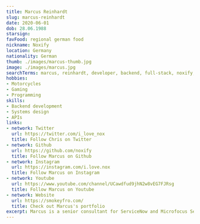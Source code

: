```yaml
---
title: Marcus Reinhardt
slug: marcus-reinhardt
date: 2020-06-01
dob: 28.06.1988
starsign: 
favFood: regional german food
nickname: Noxify
location: Germany
nationality: German
thumb: ./images/marcus-thumb.jpg
image: ./images/marcus.jpg
searchTerms: marcus, reinhardt, developer, backend, full-stack, noxify, nox
hobbies: 
- Motorcycles
- Gaming
- Programming
skills: 
- Backend development
- Systems design
- APIs
links:
- network: Twitter
  url: https://twitter.com/i_love_nox
  title: Follow Chris on Twitter
- network: Github
  url: https://github.com/noxify
  title: Follow Marcus on Github
- network: Instagram
  url: https://instagram.com/i.love.nox
  title: Follow Marcus on Instagram
- network: Youtube
  url: https://www.youtube.com/channel/UCawdfud9jhN2w8vEG7FJRsg
  title: Follow Marcus on Youtube
- network: Website
  url: https://smokeyfro.com/
  title: Check out Marcus's portfolio
excerpt: Marcus is a senior consultant for ServiceNow and Microfocus ServiceManager. He has more than 10 years experience in customizing enterprise tools. In his free time he creates plugins and starters for Gridsome and helps out the community. He also loves to ride his motorcycle at the race-track.
---
```

